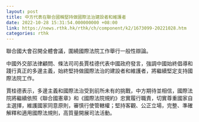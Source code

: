 ```yaml
---
layout: post
title: 中方代表在聯合國稱堅持做國際法治建設者和維護者
date: 2022-10-28 15:31:54.000000000 +08:00
link: https://news.rthk.hk/rthk/ch/component/k2/1673099-20221028.htm
categories: rthk
---
```


聯合國大會召開全體會議，圍繞國際法院工作舉行一般性辯論。

中國外交部法律顧問、條法司司長賈桂德代表中國政府發言，強調中國始終倡導和踐行真正的多邊主義，始終堅持做國際法治的建設者和維護者，將繼續堅定支持國際法院工作。

賈桂德表示，多邊主義和國際法治受到前所未有的挑戰，中方期待並相信，國際法院將繼續依照《聯合國憲章》和《國際法院規約》忠實履行職責，切實尊重國家自主選擇，維護國家同意原則，審慎行使管轄權；堅持客觀、公正立場，完整、準確解釋和適用國際法規則，高質量開展司法活動。
